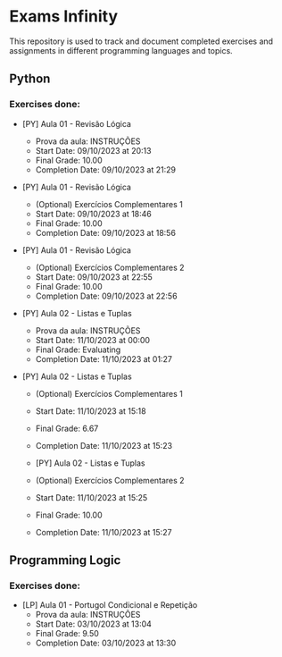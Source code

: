 # Exams Infinity

This repository is used to track and document completed exercises and assignments in different programming languages and topics.

## Python

### Exercises done:

- [PY] Aula 01 - Revisão Lógica
  - Prova da aula: INSTRUÇÕES
  - Start Date: 09/10/2023 at 20:13
  - Final Grade: 10.00
  - Completion Date: 09/10/2023 at 21:29

- [PY] Aula 01 - Revisão Lógica
  - (Optional) Exercícios Complementares 1
  - Start Date: 09/10/2023 at 18:46
  - Final Grade: 10.00
  - Completion Date: 09/10/2023 at 18:56

- [PY] Aula 01 - Revisão Lógica
  - (Optional) Exercícios Complementares 2
  - Start Date: 09/10/2023 at 22:55
  - Final Grade: 10.00
  - Completion Date: 09/10/2023 at 22:56
  
- [PY] Aula 02 - Listas e Tuplas
  - Prova da aula: INSTRUÇÕES
  - Start Date: 11/10/2023 at 00:00
  - Final Grade: Evaluating
  - Completion Date: 11/10/2023 at 01:27
  
- [PY] Aula 02 - Listas e Tuplas
  - (Optional) Exercícios Complementares 1
  - Start Date: 11/10/2023 at 15:18
  - Final Grade: 6.67
  - Completion Date: 11/10/2023 at 15:23
  
  - [PY] Aula 02 - Listas e Tuplas
  - (Optional) Exercícios Complementares 2
  - Start Date: 11/10/2023 at 15:25
  - Final Grade: 10.00
  - Completion Date: 11/10/2023 at 15:27
  
## Programming Logic

### Exercises done:

- [LP] Aula 01 - Portugol Condicional e Repetição
  - Prova da aula: INSTRUÇÕES
  - Start Date: 03/10/2023 at 13:04
  - Final Grade: 9.50
  - Completion Date: 03/10/2023 at 13:30

